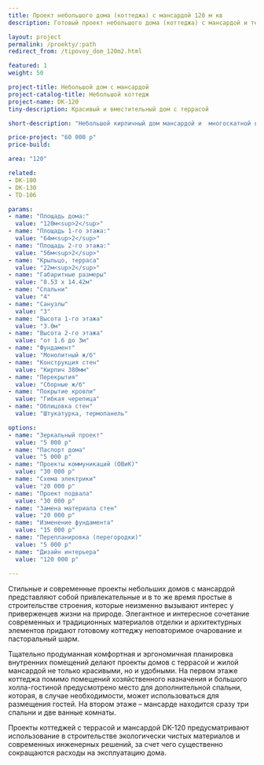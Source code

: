 ```yaml
---
title: Проект небольшого дома (коттеджа) с мансардой 120 м кв
description: Готовый проект небольшого дома (коттеджа) с мансардой и террасой, из кирпича, газобетона или пеноблоков. Площадь&#58; 120 м.кв.

layout: project
permalink: /proekty/:path
redirect_from: /tipovoy_dom_120m2.html

featured: 1
weight: 50

project-title: Небольшой дом с мансардой
project-catalog-title: Небольшой коттедж
project-name: DK-120
tiny-description: Красивый и вместительный дом с террасой

short-description: "Небольшой кирпичный дом мансардой и  многоскатной крышей это долговечное и прочное жилье. Крыльцо на входе украшают плоские резные балясины из дерева. Окна оформлены декоративными элементами и кашпо для цветов. Из просторной гостиной вы попадаете на застекленную террасу, которая может иметь отопление и вентиляцию, что сделает ее комфортной как жарким летом, так и холодной зимой."

price-project: "60 000 р"
price-build:

area: "120"

related:
- DK-100
- DK-130
- TD-106

params:
- name: "Площадь дома:"
  value: "120м<sup>2</sup>"
- name: "Площадь 1-го этажа:"
  value: "64м<sup>2</sup>"
- name: "Площадь 2-го этажа:"
  value: "56м<sup>2</sup>"
- name: "Крыльцо, терраса"
  value: "22м<sup>2</sup>"
- name: "Габаритные размеры"
  value: "8.53 x 14.42м"
- name: "Спальни"
  value: "4"
- name: "Санузлы"
  value: "3"
- name: "Высота 1-го этажа"
  value: "3.0м"
- name: "Высота 2-го этажа"
  value: "от 1.6 до 3м"
- name: "Фундамент"
  value: "Монолитный ж/б"
- name: "Конструкция стен"
  value: "Кирпич 380мм"
- name: "Перекрытия"
  value: "Сборные ж/б"
- name: "Покрытие кровли"
  value: "Гибкая черепица"
- name: "Облицовка стен"
  value: "Штукатурка, термопанель"

options:
- name: "Зеркальный проект"
  value: "5 000 р"
- name: "Паспорт дома"
  value: "5 000 р"
- name: "Проекты коммуникаций (ОВиК)"
  value: "30 000 р"
- name: "Схема электрики"
  value: "20 000 р"
- name: "Проект подвала"
  value: "30 000 р"
- name: "Замена материала стен"
  value: "20 000 р"
- name: "Изменение фундамента"
  value: "15 000 р"
- name: "Перепланировка (перегородки)"
  value: "5 000 р"
- name: "Дизайн интерьера"
  value: "120 000 р"
  
---
```

Стильные и современные проекты небольших домов с мансардой представляют собой привлекательные и в то же время простые в строительстве строения, которые неизменно вызывают интерес у приверженцев жизни на природе. Элегантное и интересное сочетание современных и традиционных материалов отделки и архитектурных элементов придают готовому коттеджу неповторимое очарование и пасторальный шарм.

Тщательно продуманная комфортная и эргономичная планировка внутренних помещений делают проекты домов с террасой и жилой мансардой не только красивыми, но и удобными. На первом этаже коттеджа помимо помещений хозяйственного назначения и большого холла-гостиной предусмотрено место для дополнительной спальни, которая, в случае необходимости, может использоваться для размещения гостей. На втором этаже – мансарде находится сразу три спальни и две ванные комнаты.

Проекты коттеджей с террасой и мансардой DK-120 предусматривают использование в строительстве экологически чистых материалов и современных инженерных решений, за счет чего существенно сокращаются расходы на эксплуатацию дома.